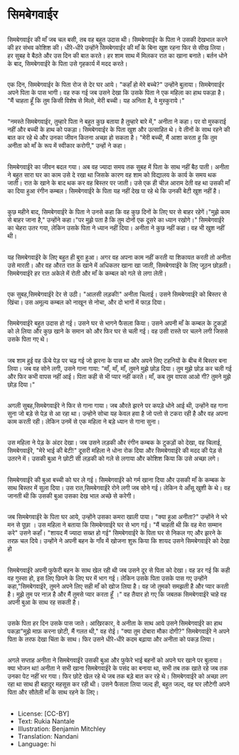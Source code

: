 # सिमबेगवाईर

##
सिमबेगवाईर की माँ जब चल बसी, तब वह बहुत उदास थी। सिमबेगवाईर के पिता ने उसकी देखभाल करने की हर संभव कोशिश की। धीरे-धीरे उन्होंने सिमबेगवाईर की माँ के बिना खुश रहना फिर से सीख लिया। हर सुबह वे बैठते और उस दिन की बात करते। हर शाम साथ में मिलकर रात का खाना बनाते। बर्तन धोने के बाद, सिमबेगवाईरे के पिता उसे गृहकार्य में मदद करते।

##
 एक दिन, सिमबेगवाईर के पिता रोज से देर घर आये। "कहाँ हो मेरे बच्चे?" उन्होंने बुलाया। सिमबेगवाईर अपने पिता के पास भागी। वह रुक गई जब उसने देखा कि उसके पिता ने एक महिला का हाथ पकड़ा है। "मैं चाहता हूँ कि तुम किसी विशेष से मिलो, मेरी बच्ची। यह अनिता है, वे मुस्कुराये।"

##
"नमस्ते सिमबेगवाईर, तुम्हारे पिता ने बहुत कुछ बताया है तुम्हारे बारे में," अनीता ने कहा। पर वो मुस्कराई नहीं और बच्ची के हाथ को पकड़ा। सिमबेगवाईर के पिता खुश और उत्साहित थे। वे तीनों के साथ रहने की बात कर रहे थे और उनका जीवन कितना अच्छा हो सकता है। "मेरी बच्ची, मैं आशा करता हु कि तुम अनीता को माँ के रूप में स्वीकार करोगी," उन्हों ने कहा।

##
सिमबेगवाईरे का जीवन बदल गया। अब वह ज्यादा समय तक सुबह में पिता के साथ नहीं बैठ पाती। अनीता ने बहुत सारा घर का काम उसे दे रखा था जिसके कारण वह शाम को विद्यालय के कार्य के समय थक जाती। रात के खाने के बाद थक कर वह बिस्तर पर जाती। उसे एक ही चीज़ आराम देती वह था उसकी माँ का दिया हुआ रंगीन कम्बल। सिमबेगवाईरे के पिता यह नहीं देख पा रहे थे कि उनकी बेटी खुश नहीं है।

##
कुछ महीने बाद, सिमबेगवाईरे के पिता ने उनसे कहा कि वह कुछ दिनों के लिए घर से बाहर रहेगें।"मुझे काम से बाहर जाना है," उन्होंने कहा।"पर मुझे पता है कि तुम दोनों एक दूसरे का ध्यान रखोगे।" सिमबेगवाईरे का चेहरा उतर गया, लेकिन उसके पिता ने ध्यान नहीं दिया। अनीता ने कुछ नहीं कहा। वह भी खुश नहीं थी।

##
यह सिमबेगवाईरे के लिए बहुत ही बुरा हुआ। अगर वह अपना काम नहीं करती या शिकायत करती तो अनीता उसे मारती। और वह औरत रात के खाने में अधिकतर खाना खा जाती, सिमबेगवाईरे के लिए जूठन छोड़ती। सिमबेगवाईरे हर रात अकेले में रोती और माँ के कम्बल को गले से लगा लेती।

##
एक सुबह,सिमबेगवाईरे देर से उठी। "आलसी लड़की!" अनीता चिलाई। उसने सिमबेगवाईरे को बिस्तर से खिंचा। उस अमूल्य कम्बल को नाखून से नोचा, और दो भागों में फाड़ दिया।

##
सिमबेगवाईरे बहुत उदास हो गई। उसने घर से भागने फैसला किया। उसने अपनी माँ के कम्बल के टुकड़ों को ले लिया और कुछ खाने के समान को और फिर घर से चली गई। वह उसी रास्ते पर चलने लगी जिससे उसके पिता गए थे।

##
जब शाम हुई वह ऊँचे पेड़ पर चढ़ गई जो झरना के पास था और अपने लिए टहनियों के बीच में बिस्तर बना लिया। जब वह सोने लगी, उसने गाना गाया: "माँ, माँ, माँ, तुमने मुझे छोड़ दिया। तुम मुझे छोड़ कर चली गई और फिर कभी वापस नहीं आई। पिता कही से भी प्यार नहीं करते। माँ, कब तुम वापस आओ गी? तुमने मुझे छोड़ दिया।"

##
अगली सुबह,सिमबेगवाईरे ने फिर से गाना गाया। जब औरते झरने पर कपड़े धोने आई थी, उन्होंने वह गाना सुना जो बड़े से पेड़ से आ रहा था। उन्होने सोचा यह केवल हवा है जो पत्तो से टकरा रही है और वह अपना काम करती रही। लेकिन उनमें से एक महिला ने बड़े ध्यान से गाना सुना।

##
उस महिला ने पेड़ के अंदर देखा। जब उसने लड़की और रंगीन कम्बक के टुकड़ों को देखा, वह चिलाई, सिमबेगवाईरे, "मेरे भाई की बेटी!" दूसरी महिला ने धोना रोक दिया और सिमबेगवाईरे की मदद की पेड़ से उतरने में। उसकी बुआ ने छोटी सी लड़की को गले से लगाया और कोशिश किया कि उसे अच्छा लगे।

##
सिमबेगवाईरे की बुआ बच्ची को घर ले गई। सिमबेगवाईरे को गर्म खाना दिया और उसकी माँ के कम्बक के साथ बिस्तर में सुला दिया। उस रात,सिमबेगवाईरे रोने लगी जब सोने गई। लेकिन ये आँसू खुशी के थे। वह जानती थी कि उसकी बुआ उसका देख भाल अच्छे से करेगी।

##
जब सिमबेगवाईरे के पिता घर आये, उन्होंने उसका कमरा खाली पाया। "क्या हुआ अनीता?" उन्होंने ने भरे मन से पूछा । उस महिला ने बताया कि सिमबेगवाईरे घर से भाग गई। "मैं चाहती थी कि वह मेरा सम्मान करे" उसने कहाँ। "शायद मैं ज्यादा सख्त हो गई" सिमबेगवाईरे के पिता घर से निकल गए और झरने के तरफ़ चल दिये। उन्होंने ने अपनी बहन के गाँव में खोजना शुरू किया कि शायद उसने सिमबेगवाईरे को देखा हो

##
सिमबेगवाईरे अपनी फुफेरी बहन के साथ खेल रही थी जब उसने दूर से पिता को देखा। वह डर गई कि कही वह गुस्सा हो, इस लिए छिपने के लिए घर में भाग गई। लेकिन उसके पिता उसके पास गए उन्होंने कहा,"सिमबेगवाईरे, तुमने अपने लिए सही माँ को खोज लिया है। वह जो तुमको समझती है और प्यार करती है। मुझे तुम पर नाज़ है और मैं तुमसे प्यार करता हूँ ।" वह तैयार हो गए कि जबतक सिमबेगवाईरे चाहे वह अपनी बुआ के साथ रह सकती है।

##
उसके पिता हर दिन उसके पास जाते। आखिरकार, वे अनीता के साथ आये उसने सिमबेगवाईरे का हाथ पकड़ा"मुझे माफ़ करना छोटी, मैं गलत थी," वह रोई। "क्या तुम दोबारा मौका दोगी?" सिमबेगवाईरे ने अपने पिता के तरफ देखा चिंता के साथ। फिर उसने धीरे-धीरे कदम बढ़ाया और अनीता को पकड़ लिया।

##
अगले सप्ताह अनीता ने सिमबेगवाईरे उसकी बुआ और फुफेरे भाई बहनों को अपने घर खाने पर बुलाया। क्या भोजन था! अनीता ने सभी खाना सिमबेगवाईरे के पसंद का बनाया था, सभी तब तक खाते रहे जब तक उनका पेट नहीं भर गया। फिर छोटे खेल रहे थे जब तक बड़े बात कर रहे थे। सिमबेगवाईरे को अच्छा लग रहा था साथ ही बहादुर महसूस कर रही थी। उसने फैसला लिया जल्द ही, बहुत जल्द, वह घर लौटेगी अपने पिता और सौतेली माँ के साथ रहने के लिए।

##
* License: [CC-BY]
* Text: Rukia Nantale
* Illustration: Benjamin Mitchley
* Translation: Nandani
* Language: hi

